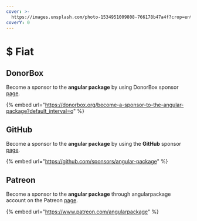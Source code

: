 ```yaml
---
cover: >-
  https://images.unsplash.com/photo-1534951009808-766178b47a4f?crop=entropy&cs=srgb&fm=jpg&ixid=MnwxOTcwMjR8MHwxfHNlYXJjaHwxfHxjZW50fGVufDB8fHx8MTY0MjUyMTQ1NQ&ixlib=rb-1.2.1&q=85
coverY: 0
---
```


# $ Fiat

## DonorBox

Become a sponsor to the **angular package** by using DonorBox sponsor [page](https://donorbox.org/become-a-sponsor-to-the-angular-package?default\_interval=o).

{% embed url="https://donorbox.org/become-a-sponsor-to-the-angular-package?default_interval=o" %}

## GitHub

Become a sponsor to the **angular package** by using the **GitHub** sponsor [page](https://github.com/sponsors/angular-package).

{% embed url="https://github.com/sponsors/angular-package" %}

## Patreon

Become a sponsor to the **angular package** through angularpackage account on the Patreon [page](https://www.patreon.com/angularpackage).

{% embed url="https://www.patreon.com/angularpackage" %}
